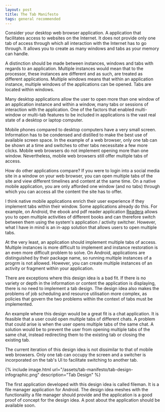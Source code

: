 ```yaml
---
layout: post
title: The Tab Manifesto
tags: general recommended
---
```


Consider your desktop web browser application. A application that facilitates access to websites on the Internet. It does not provide only one tab of access through which all interaction with the Internet has to go through. It allows you to create as many windows and tabs as your memory can handle.

A distinction should be made between instances, windows and tabs with regards to an application. Multiple instances would mean that to the processor, these instances are different and as such, are treated as different applications. Multiple windows means that within an application instance, multiple windows of the applications can be opened. Tabs are located within windows.

Many desktop applications allow the user to open more than one window of an application instance and within a window, many tabs or sessions of interaction with the application. One of the factors that enabled multi-window or multi-tab features to be included in applications is the vast real state of a desktop or laptop computer.

Mobile phones compared to desktop computers have a very small screen. Information has to be condensed and distilled to make the best use of available screen space. In the example of a web browser, only one tab can be shown at a time and switches to other tabs necessitate a few more clicks. Mobile web browsers do not implement opening more than one window. Nevertheless, mobile web browsers still offer multiple tabs of access.

How do other applications compare? If you were to login into a social media site in a window on your web browser, you can open multiple tabs of the site and view different timelines and content at the same time. On a native mobile application, you are only afforded one window (and no tabs) through which you can access all the content the site has to offer.

I think native mobile applications enrich their user experience if they implement tabs within their window. Some applications already do this. For example, on Android, the ebook and pdf reader application [Readera](https://readera.org) allows you to open multiple activities of different books and can therefore switch between them using the system's application / activity switcher. However, what I have in mind is an in-app solution that allows users to open multiple tabs.

At the very least, an application should implement multiple tabs of access. Multiple instances is more difficult to implement and instance restoration is an even more difficult problem to solve. On Android, applications are distinguished by their package name, so running multiple instances of a progrm is not allowed. However, you can create multiple instances of an activity or fragment within your application.

There are exceptions where this design idea is a bad fit. If there is no variety or depth in the information or content the application is displaying, there is no need to implement a tab design. The design idea also makes the problems of job scheduling and resource utilisation more complex, as policies that govern the two problems within the context of tabs must be implemented.

An example where this design would be a great fit is a chat application. It is feasible that a user could open multiple tabs of different chats. A problem that could arise is when the user opens multiple tabs of the same chat. A solution would be to prevent the user from opening multiple tabs of the same chat, instead redirecting them to the existing tab or closing the existing tab.

The current iteration of this design idea is not dissimilar to that of mobile web browsers. Only one tab can occupy the screen and a switcher is incorporated on the tab's UI to facilitate switching to another tab. 

{% include image.html url="/assets/tab-manifesto/tab-design-infographic.png" description="Tab Design" %}

The first application developed with this design idea is called fileman. It is a file manager application for Android. The design idea meshes with the functionality a file manager should provide and the application is a good proof of concept for the design idea. A post about the application should be available soon.